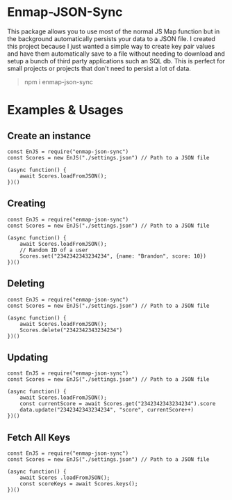 # Enmap-JSON-Sync

This package allows you to use most of the normal JS Map function but in the background automatically persists your data to a JSON file. I created this project because I just wanted a simple way to create key pair values and have them automatically save to a file without needing to download and setup a bunch of third party applications such an SQL db. This is perfect for small projects or projects that don't need to persist a lot of data.

> npm i enmap-json-sync

# Examples & Usages

## Create an instance

```javacript
const EnJS = require("enmap-json-sync")
const Scores = new EnJS("./settings.json") // Path to a JSON file

(async function() {
	await Scores.loadFromJSON();
})()
```

## Creating

```javacript
const EnJS = require("enmap-json-sync")
const Scores = new EnJS("./settings.json") // Path to a JSON file

(async function() {
	await Scores.loadFromJSON();
	// Random ID of a user
	Scores.set("2342342343234234", {name: "Brandon", score: 10})
})()
```

## Deleting

```javacript
const EnJS = require("enmap-json-sync")
const Scores = new EnJS("./settings.json") // Path to a JSON file

(async function() {
	await Scores.loadFromJSON();
	Scores.delete("2342342343234234")
})()
```

## Updating

```javacript
const EnJS = require("enmap-json-sync")
const Scores = new EnJS("./settings.json") // Path to a JSON file

(async function() {
	await Scores.loadFromJSON();
	const currentScore = await Scores.get("2342342343234234").score
	data.update("2342342343234234", "score", currentScore++)
})()
```

## Fetch All Keys

```javacript
const EnJS = require("enmap-json-sync")
const Scores = new EnJS("./settings.json") // Path to a JSON file

(async function() {
	await Scores .loadFromJSON();
	const scoreKeys = await Scores.keys();
})()
```
